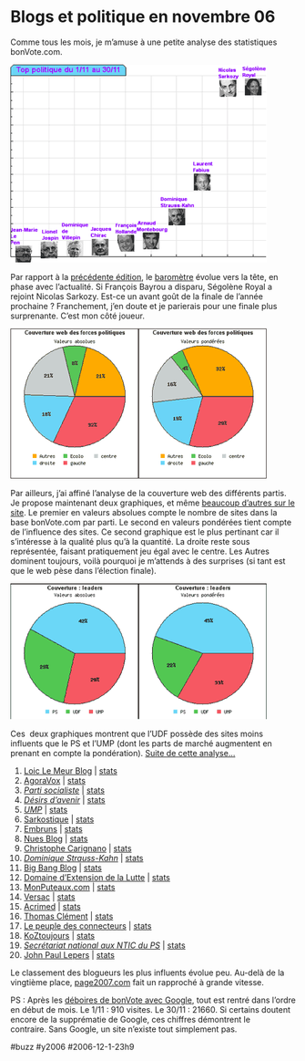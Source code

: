 # Blogs et politique en novembre 06

Comme tous les mois, je m’amuse à une petite analyse des statistiques bonVote.com.

![](_i/200612hom.gif)

Par rapport à la [précédente édition](../11/blogs-et-politiques-en-octobre-06.md), le [baromètre](http://www.bonvote.com/buzz.php?mode=homme) évolue vers la tête, en phase avec l’actualité. Si François Bayrou a disparu, Ségolène Royal a rejoint Nicolas Sarkozy. Est-ce un avant goût de la finale de l’année prochaine ? Franchement, j’en doute et je parierais pour une finale plus surprenante. C’est mon côté joueur.

![](_i/200612pie.gif)

Par ailleurs, j’ai affiné l’analyse de la couverture web des différents partis. Je propose maintenant deux graphiques, et même [beaucoup d’autres sur le site](http://www.bonvote.com/parts.php). Le premier en valeurs absolues compte le nombre de sites dans la base bonVote.com par parti. Le second en valeurs pondérées tient compte de l’influence des sites. Ce second graphique est le plus pertinant car il s’intéresse à la qualité plus qu’à la quantité. La droite reste sous représentée, faisant pratiquement jeu égal avec le centre. Les Autres dominent toujours, voilà pourquoi je m’attends à des surprises (si tant est que le web pèse dans l’élection finale).

![](_i/200612pieleaders.gif)

Ces  deux graphiques montrent que l’UDF possède des sites moins influents que le PS et l’UMP (dont les parts de marché augmentent en prenant en compte la pondération). [Suite de cette analyse...](la-france-serait-coupee-en-deux.md)
1. [Loic Le Meur Blog](http://www.loiclemeur.com/france) | [stats](http://bonvote.com/stats.php?s=44177)
2. [AgoraVox](http://www.agoravox.fr) | [stats](http://bonvote.com/stats.php?s=-52684)
3. [*Parti socialiste*](http://www.parti-socialiste.fr) | [stats](http://bonvote.com/stats.php?s=73400)
4. [*Désirs d’avenir*](http://www.desirsdavenir.org) | [stats](http://bonvote.com/stats.php?s=149152)
5. [*UMP*](http://www.u-m-p.org) | [stats](http://bonvote.com/stats.php?s=108640)
6. [Sarkostique](http://sarkostique.over-blog.com) | [stats](http://bonvote.com/stats.php?s=39276)
7. [Embruns](http://embruns.net) | [stats](http://bonvote.com/stats.php?s=53940)
8. [Nues Blog](http://www.nuesblog.com) | [stats](http://bonvote.com/stats.php?s=150944)
9. [Christophe Carignano](http://carignano.blog.20minutes.fr) | [stats](http://bonvote.com/stats.php?s=468377)
10. [*Dominique Strauss-Kahn*](http://www.blogdsk.net) | [stats](http://bonvote.com/stats.php?s=77433)
11. [Big Bang Blog](http://www.bigbangblog.net) | [stats](http://bonvote.com/stats.php?s=152961)
12. [Domaine d’Extension de la Lutte](http://birenbaum.blog.20minutes.fr) | [stats](http://bonvote.com/stats.php?s=77626)
13. [MonPuteaux.com](http://www.monputeaux.com) | [stats](http://bonvote.com/stats.php?s=54456)
14. [Versac](http://vanb.typepad.com/versac) | [stats](http://bonvote.com/stats.php?s=80800)
15. [Acrimed](http://www.acrimed.org) | [stats](http://bonvote.com/stats.php?s=51155)
16. [Thomas Clément](http://clement.blogs.com) | [stats](http://bonvote.com/stats.php?s=534546)
17. [Le peuple des connecteurs](http://blog.tcrouzet.com) | [stats](http://bonvote.com/stats.php?s=47671)
18. [KoZtoujours](http://koztoujours.free.fr) | [stats](http://bonvote.com/stats.php?s=108808)
19. [*Secrétariat national aux NTIC du PS*](http://sntic.parti-socialiste.fr) | [stats](http://bonvote.com/stats.php?s=542300)
20. [John Paul Lepers](http://johnpaullepers.blogs.com) | [stats](http://bonvote.com/stats.php?s=109116)

Le classement des blogueurs les plus influents évolue peu. Au-delà de la vingtième place, [page2007.com](http://www.page2007.com/) fait un rapproché à grande vitesse.

PS : Après les [déboires de bonVote avec Google](../10/bonvote-otage-de-google-bis.md), tout est rentré dans l’ordre en début de mois. Le 1/11 : 910 visites. Le 30/11 : 21660. Si certains doutent encore de la supprématie de Google, ces chiffres démontrent le contraire. Sans Google, un site n’existe tout simplement pas.

#buzz #y2006 #2006-12-1-23h9
